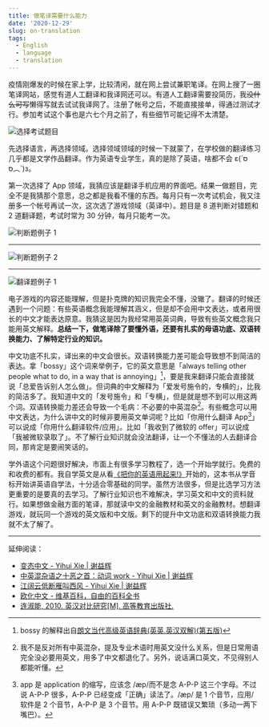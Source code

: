 ```yaml
---
title: 做笔译需要什么能力
date: '2020-12-29'
slug: on-translation
tags:
  - English
  - language
  - translation
---
```


疫情刚爆发的时候在家上学，比较清闲，就在网上尝试兼职笔译。在网上搜了一圈笔译网站，感觉有道人工翻译和我译网还可以。有道人工翻译需要投简历，我~~没什么可写~~懒得写就去试试我译网了。注册了帐号之后，不能直接接单，得通过测试才行。参加考试这个事也是六七个月之前了，有些细节可能记得不太清楚。

![](https://cdn.jsdelivr.net/gh/CyrusYip/blog-static/images/2020-12-29_exam.png "选择考试题目")

先选择语言，再选择领域。选择领域领域的时候一下就蒙了，在学校做的翻译练习几乎都是文学作品翻译。作为英语专业学生，真的是除了英语，啥都不会 ε(´סּ︵סּ\`)з。

第一次选择了 App 领域，我猜应该是翻译手机应用的界面吧。结果一做题目，完全不是我猜那个意思，总之都是我看不懂的东西。每月只有一次考试机会，我又注册多一个帐号再试一次，这次选了游戏领域（英译中）。题目是 8 道判断对错题和 2 道翻译题，考试时常为 30 分钟，每月只能考一次。

<!--

**考前必读**

为初步考察我译网注册译员的翻译水平，我译网特设立针对不同语言对、行业领域的翻译技能考试，旨在网罗具有相关行业领域翻译经验的成熟译员。

我译网技能考试分为 8 道“判断对错题”和2道“笔译实践题”两部分，预计将占用您 30 分钟左右的时间，答题超时可能会导致考试数据丢失，请提前做好相关准备。

每位译员每月仅有一次考试机会（中途弃考亦视为消耗一次机会），请珍惜每次机会，谨慎参加考试并认真作答。

**答题小贴士：**

对于“判断对错题”，只要译文语言表达流畅、地道，翻译准确、专业，则可判定为“对”。标点符号和空格的使用，少量错别字、拼写错误等小问题不应作为考察重点。但如果存在三处或三处以上低级错误，也应判定为“错”。

对于“笔译实践题”，由于篇幅限制，多数题目段落无法提供完整的上下文信息，请根据自己过往的翻译经验和语言感受力，提供自己力所能及的最佳译文，能够自圆其说即可。在审核时，审核组也会将关注点放在语言表达和翻译专业性上。当然，如果格式（空格、标点符号、换行等）处理得美观、全无低级错误，在审核组眼中也是会加分的哦！

最后，祝您顺利通过考试，加油吧！

-->

![](https://cdn.jsdelivr.net/gh/CyrusYip/blog-static/images/2020-12-29_true-or-false-1.png "判断题例子 1")

---

![](https://cdn.jsdelivr.net/gh/CyrusYip/blog-static/images/2020-12-29_true-or-false-2.png "判断题例子 2")

---

![](https://cdn.jsdelivr.net/gh/CyrusYip/blog-static/images/2020-12-29_translation.png "翻译题例子 1")

电子游戏的内容还能理解，但是扑克牌的知识我完全不懂，没辙了。翻译的时候还遇到一个问题：有些英语概念我能理解其涵义，但是却不会用中文表达，或者用很长的中文才能表达原意。我猜这是因为我经常用英英词典，导致有些英文概念我只能用英文解释。**总结一下，做笔译除了要懂外语，还要有扎实的母语功底、双语转换能力、了解特定行业的知识。**

中文功底不扎实，译出来的中文会很长。双语转换能力差可能会导致想不到简洁的表达。拿「bossy」这个词来举例子，它的英文意思是「always telling other people what to do, in a way that is annoying」[^def]，要是我来翻译只能会直接就说「总爱告诉别人怎么做」。但词典的中文解释为「爱发号施令的，专横的」，比我的简洁多了。我知道中文的「发号施令」和「专横」，但是就是想不到可以用这两个词。双语转换能力差还会导致一个毛病：不必要的中英混杂[^mix]。有些概念可以用中文表达，为什么讲中文的时候非要用英文单词呢？比如「你用什么翻译 App[^app]」可以说成「你用什么翻译软件/应用」。比如「我收到了微软的 offer」可以说成「我被微软录取了」。不了解行业知识就会没法翻译，让一个不懂法的人去翻译合同，那肯定是要闹笑话的。

[^def]: bossy 的解释出自[朗文当代高级英语辞典(英英.英汉双解)(第五版)](https://book.douban.com/subject/25863406/)

[^mix]: 我不是反对所有中英混杂，提及专业术语时用英文没什么关系，但是日常用语完全没必要用英文，用多了中文都退化了。另外，说话满口英文，不见得别人都能听懂。

[^app]: app 是 application 的缩写，应该念 /æp/而不是念 A-P-P 这三个字母。不过说 A-P-P 很多，A-P-P 已经变成「正确」读法了。/æp/ 是 1 个音节，应用/软件是 2 个音节，A-P-P 是 3 个音节。用 A-P-P 既错误又繁琐（多动一两下嘴巴）。

学外语这个问题很好解决，市面上有很多学习教程了，选一个开始学就行。免费的和收费的都有。我自学英文是从看[《把你的英语用起来!》](https://book.douban.com/subject/27099234/)开始的，这本书从学音标开始讲英语自学法，十分适合零基础的同学。虽然方法很多，但是比选学习方法更重要的是要真的去学习。了解行业知识也不难解决，学习英文和中文的资料就行。如果想做金融方面的笔译，那就读中文的金融教材和英文的金融教材。想翻译游戏，就玩同一个游戏的英文版和中文版。剩下的提升中文功底和双语转换能力我就不太了解了。

---

延伸阅读：

- [变态中文 - Yihui Xie | 谢益辉](https://yihui.org/cn/2019/06/obfuscated-chinese/)
- [中英混杂语之十恶之首：动词 work - Yihui Xie | 谢益辉](https://yihui.org/cn/2018/11/work/)
- [江阔云低断雁叫西风 - Yihui Xie | 谢益辉](https://yihui.org/cn/2014/06/on-writing/)
- [欧化中文 - 维基百科，自由的百科全书](https://zh.wikipedia.org/wiki/%E6%AD%90%E5%8C%96%E4%B8%AD%E6%96%87)
- [连淑能, 2010. 英汉对比研究[M]. 高等教育出版社.](https://book.douban.com/subject/5297697/)
